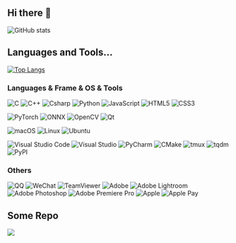 ## Hi there 👋

<!--
**HenryZhuHR/HenryZhuHR** is a ✨ _special_ ✨ repository because its `README.md` (this file) appears on your GitHub profile.

Here are some ideas to get you started:

- 🔭 I’m currently working on ...
- 🌱 I’m currently learning ...
- 👯 I’m looking to collaborate on ...
- 🤔 I’m looking for help with ...
- 💬 Ask me about ...
- 📫 How to reach me: ...
- 😄 Pronouns: ...
- ⚡ Fun fact: ...
-->

<!-- === GitHub stats === -->
<!-- Usage: https://github.com/anuraghazra/github-readme-stats/blob/master/docs/readme_cn.md -->
![GitHub stats](https://github-readme-stats.vercel.app/api?username=HenryZhuHR&show_icons=true&hide_border=true)


## Languages and Tools...
<!-- === Top Langs === -->
[![Top Langs](https://github-readme-stats.vercel.app/api/top-langs/?username=anuraghazra&layout=compact)](https://github.com/anuraghazra/github-readme-stats)

<!-- LOGO: https://github.com/simple-icons/simple-icons/blob/develop/slugs.md -->
###  Languages & Frame & OS & Tools
![C](https://img.shields.io/badge/-C-000000?style=flat&logo=c)
![C++](https://img.shields.io/badge/-C++-000000?style=flat&logo=cplusplus)
![Csharp](https://img.shields.io/badge/-Csharp-000000?style=flat&logo=csharp)
![Python](https://img.shields.io/badge/-Python-000000?style=flat&logo=python)
![JavaScript](https://img.shields.io/badge/-JavaScript-000000?style=flat&logo=javascript)
![HTML5](https://img.shields.io/badge/-HTML5-000000?style=flat&logo=html5)
![CSS3](https://img.shields.io/badge/-CSS-000000?style=flat&logo=css3)
<!-- ![Java](https://img.shields.io/badge/-Java-000000?style=flat&logo=java) -->
<!-- ![SQL](https://img.shields.io/badge/-SQL-000000?style=flat&logo=mysql) -->

![PyTorch](https://img.shields.io/badge/-PyTorch-000000?style=flat&logo=pytorch)
![ONNX](https://img.shields.io/badge/-ONNX-000000?style=flat&logo=onnx)
![OpenCV](https://img.shields.io/badge/-opencv-000000?style=flat&logo=opencv)
![Qt](https://img.shields.io/badge/-Qt-000000?style=flat&logo=qt)
<!-- ![Django](https://img.shields.io/badge/-Django-000000?style=flat&logo=django) -->
<!-- ![Flask](https://img.shields.io/badge/-Flask-000000?style=flat&logo=Flask) -->
<!-- ![Vue.js](https://img.shields.io/badge/-Vue.js-000000?style=flat&logo=vuedotjs) -->

![macOS](https://img.shields.io/badge/-macOS-000000?style=flat&logo=macos)
![Linux](https://img.shields.io/badge/-Linux-000000?style=flat&logo=linux)
![Ubuntu](https://img.shields.io/badge/-Ubuntu-000000?style=flat&logo=ubuntu)

![Visual Studio Code](https://img.shields.io/badge/-Visual_Studio_Code-000000?style=flat&logo=visualstudiocode)
![Visual Studio](https://img.shields.io/badge/-Visual_Studio-000000?style=flat&logo=visualstudio)
![PyCharm](https://img.shields.io/badge/-PyCharm-000000?style=flat&logo=pycharm)
![CMake](https://img.shields.io/badge/-CMake-000000?style=flat&logo=CMake)
![tmux](https://img.shields.io/badge/-tmux-000000?style=flat&logo=tmux)
![tqdm](https://img.shields.io/badge/-tqdm-000000?style=flat&logo=tqdm)
![PyPI](https://img.shields.io/badge/-PyPI-000000?style=flat&logo=pypi)

###  Others
![QQ](https://img.shields.io/badge/-QQ-000000?style=flat&logo=tencentqq)
![WeChat](https://img.shields.io/badge/-WeChat-000000?style=flat&logo=wechat)
![TeamViewer](https://img.shields.io/badge/-TeamViewer-000000?style=flat&logo=teamviewer)
![Adobe](https://img.shields.io/badge/-Adobe-000000?style=flat&logo=adobe)
![Adobe Lightroom](https://img.shields.io/badge/-Adobe_Lightroom-000000?style=flat&logo=adobelightroom)
![Adobe Photoshop](https://img.shields.io/badge/-Adobe_Photoshop-000000?style=flat&logo=adobephotoshop)
![Adobe Premiere Pro](https://img.shields.io/badge/-Adobe_Premiere_Pro-000000?style=flat&logo=adobepremierepro)
![Apple](https://img.shields.io/badge/-Apple-000000?style=flat&logo=apple)
![Apple Pay](https://img.shields.io/badge/-Apple_Pay-000000?style=flat&logo=applepay)


## Some Repo
<!-- === Readme Card === -->
<!-- [![Readme Card](https://github-readme-stats.vercel.app/api/pin/?username=HenryZhuHR&repo=CMake&show_owner=True)](https://github.com/HenryZhuHR/CMake) -->


<a href="https://github.com/HenryZhuHR/Fine-tune-Model-Assignment">
  <img align="center" src="https://github-readme-stats.vercel.app/api/pin/?username=HenryZhuHR&repo=Fine-tune-Model-Assignment" />
</a>


<!-- <a href="https://github.com/HenryZhuHR/CMake">
  <img align="center" src="https://github-readme-stats.vercel.app/api/pin/?username=HenryZhuHR&repo=CMake&show_owner=True" />
</a> -->
